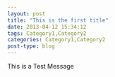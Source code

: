 ```yaml
---
layout: post
title: "This is the first title"
date: 2013-04-12 15:34:12
tags: Category1,Category2
categories: Category1,Category2
post-type: blog
---
```

This is a Test Message
